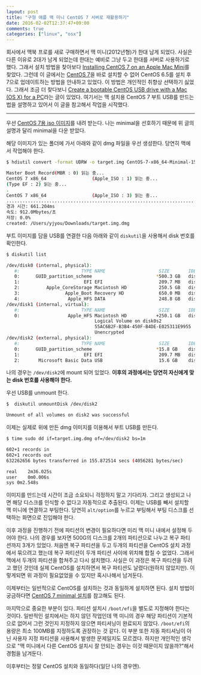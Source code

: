 ```yaml
---
layout: post
title: "구형 애플 맥 미니 CentOS 7 서버로 재활용하기"
date: 2016-02-02T12:37:47+09:00
comments: true
categories: ["linux", "osx"]
---
```

회사에서 맥북 프로를 새로 구매하면서 맥 미니(2012년형)가 한대 남게 되었다. 사실은 다른 이유로 2대가 남게 되었는데 한대는 예비로 그냥 두고 한대를 서버로 사용하기로 했다. 그래서 설치 방법을 찾아보다 [Installing CentOS 7 on an Apple Mac Mini](http://drewcdecker.me/2014/08/installing-centos-7-on-an-apple-mac-mini/)를 찾았다. 그런데 이 글에서는 [CentOS 7](https://www.centos.org/)을 바로 설치할 수 없어 CentOS 6.5를 설치 후 7으로 업데이트하는 방법을 안내하고 있었다. 이 방법은 개인적인 취향상 선택하기 싫었다. 그래서 조금 더 찾다보니 [Create a bootable CentOS USB drive with a Mac (OS X) for a PC](http://www.myiphoneadventure.com/os-x/create-a-bootable-centos-usb-drive-with-a-mac-os-x)라는 글이 있었다. 여기서는 맥 설치용 CentOS 7 부트 USB를 만드는 법을 설명하고 있어서 이 글을 참고해서 작업을 시작했다.

---

우선 [CentOS 7용 iso 이미지](https://www.centos.org/download/)를 내려 받는다. 나는 minimal을 선호하기 때문에 위 글의 설명과 달리 minimal을 다운 받았다.

해당 이미지가 있는 폴더에 가서 아래와 같이 dmg 파일을 우선 생성한다. 당연히 맥에서 작업해야 한다.

```bash
$ hdiutil convert -format UDRW -o target.img CentOS-7-x86_64-Minimal-1511.iso

Master Boot Record(MBR : 0) 읽는 중...
CentOS 7 x86_64                 (Apple_ISO : 1) 읽는 중...
(Type EF : 2) 읽는 중...
.
CentOS 7 x86_64                 (Apple_ISO : 3) 읽는 중...
....................................................................................................................................................................
경과 시간: 661.204ms
속도: 912.0Mbytes/초
저장: 0.0%
created: /Users/yjyou/Downloads/target.img.dmg
```

부트 이미지를 담을 USB를 연결한 다음 아래와 같이 `diskutil`을 사용해서 disk 번호를 확인한다.

```bash
$ diskutil list

/dev/disk0 (internal, physical):
   #:                       TYPE NAME                    SIZE       IDENTIFIER
   0:      GUID_partition_scheme                        *500.3 GB   disk0
   1:                        EFI EFI                     209.7 MB   disk0s1
   2:          Apple_CoreStorage Macintosh HD            250.5 GB   disk0s2
   3:                 Apple_Boot Recovery HD             650.0 MB   disk0s3
   4:                  Apple_HFS DATA                    248.8 GB   disk0s4
/dev/disk1 (internal, virtual):
   #:                       TYPE NAME                    SIZE       IDENTIFIER
   0:                  Apple_HFS Macintosh HD           +250.1 GB   disk1
                                 Logical Volume on disk0s2
                                 55AC6B2F-B3B4-450F-B4DE-E025311E9955
                                 Unencrypted
/dev/disk2 (external, physical):
   #:                       TYPE NAME                    SIZE       IDENTIFIER
   0:      GUID_partition_scheme                        *15.8 GB    disk2
   1:                        EFI EFI                     209.7 MB   disk2s1
   2:       Microsoft Basic Data USB                     15.6 GB    disk2s2
```

나의 경우는 `/dev/disk2`에 mount 되어 있었다. **이후의 과정에서는 당연히 자신에게 맞는 disk 번호를 사용해야 한다.**

우선 USB를 unmount 한다.

```bash
$  diskutil unmountDisk /dev/disk2

Unmount of all volumes on disk2 was successful
```

이제는 실제로 위에 만든 dmg 이미지를 이용해서 부트 USB를 만든다.

```bash
$ time sudo dd if=target.img.dmg of=/dev/disk2 bs=1m

602+1 records in
602+1 records out
632262656 bytes transferred in 155.872514 secs (4056281 bytes/sec)

real	2m36.025s
user	0m0.006s
sys	0m2.548s
```

이미지를 만드는데 시간이 조금 소요되니 걱정하지 말고 기다리자. 그리고 생성되고 나면 해당 디스크를 인식할 수 없다고 자동적으로 추출된다. 이제는 USB를 빼서 설치할 맥 미니에 연결하고 부팅한다. 당연히 `alt/option`를 누르고 부팅해서 부팅 디스크를 선택하는 화면으로 진입해야 한다.

이후 과정을 진행하기 전에 파티션의 변경이 필요하다면 미리 맥 미니 내에서 설정해 두어야 한다. 나의 경우를 보자면 500G의 디스크를 2개의 파티션으로 나누고 복구 파티션까지 3개가 있었다. 처음엔 복구 파티션을 두고 두개의 파티션을 CentOS 설치 과정에서 묶으려고 했는데 복구 파티션이 두개 파티션 사이에 위치해 합칠 수 없었다. 그래서 맥에서 두개의 파티션을 합쳐주고 다시 설치했다. 사실은 이 과정은 복구 파티션을 두려고 했던 것인데 실제 CentOS를 설치하면서 복구 파티션도 날렸다(원하지 않았지만). 이렇게되면 위 과정이 필요없었을 수 있지만 혹시나해서 남겨둔다.

이제부터는 일반적으로 CentOS를 설치하는 것과 동일하게 설치하면 된다. 설치 방법이 궁금하다면 [CentOS 7 minimal 설치](/2015/10/14/centos-7-minimal-install/)를  참고해도 된다.

마지막으로 중요한 부분이 있다. 파티션 설치시 `/boot/efi`을 별도로 지정해야 한다는 것이다. 일반적인 설치에서는 하지 않던 작업인데 맥 미니의 경우 해당 파티션이 기본적으로 없어서 그런 것인지 지정하지 않으면 파티셔닝이 완료되지 않았다. `/boot/efi`의 용량은 최소 100MB를 지정하도록 권장하는 것 같다. 이 부분 또한 자동 파티셔닝이 아닌 사용자 지정 파티션을 사용해서 발생한 문제일지도 모르겠다. 하지만 개인적인 생각으로 "맥 미니에서 다른 CentOS 설치시 잘 안되는 경우는 이것 때문이지 않을까?"해서 경험을 남겨둔다.

이후부터는 정말 CentOS 설치와 동일하다(일단 나의 경우엔).

